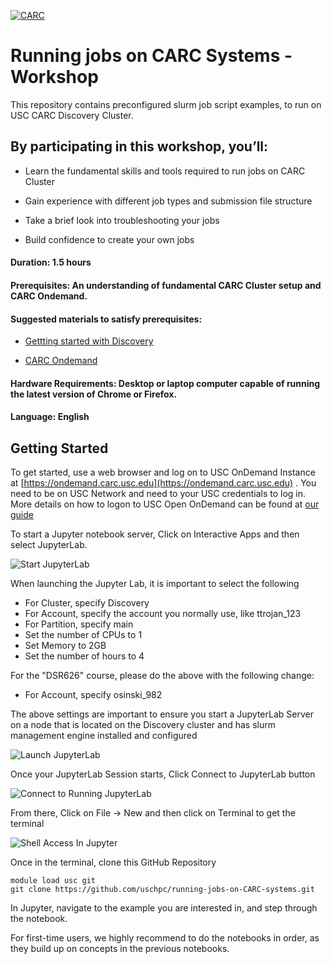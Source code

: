 [![CARC](./images/carc-logo.png 'CARC')](https://carc.usc.edu)
# Running jobs on CARC Systems - Workshop

This repository contains preconfigured slurm job script examples, to run on USC CARC Discovery Cluster. 

## By participating in this workshop, you’ll:

* Learn the fundamental skills and tools required to run jobs on CARC Cluster

* Gain experience with different job types and submission file structure

* Take a brief look into troubleshooting your jobs

* Build confidence to create your own jobs

#### Duration: 1.5 hours
#### Prerequisites: An understanding of fundamental CARC Cluster setup and CARC Ondemand.
#### Suggested materials to satisfy prerequisites:
* [Gettting started with Discovery](https://www.carc.usc.edu/user-information/user-guides/hpc-basics/getting-started-discovery)

* [CARC Ondemand](https://www.carc.usc.edu/user-information/user-guides/hpc-basics/getting-started-ondemand)


#### Hardware Requirements: Desktop or laptop computer capable of running the latest version of Chrome or Firefox. 

#### Language: English

## Getting Started
To get started, use a web browser and log on to USC OnDemand Instance at [https://ondemand.carc.usc.edu](https://ondemand.carc.usc.edu) . You need to be on USC Network and need to your USC credentials to log in. More details on how to logon to USC Open OnDemand can be found at [our guide](https://www.carc.usc.edu/user-information/user-guides/hpc-basics/getting-started-ondemand)

To start a Jupyter notebook server, Click on Interactive Apps and then select JupyterLab.

![Start JupyterLab](./images/jupyterlab-start.png)

When launching the Jupyter Lab, it is important to select the following
* For Cluster, specify Discovery
* For Account, specify the account you normally use, like ttrojan_123
* For Partition, specify main
* Set the number of CPUs to 1
* Set Memory to 2GB
* Set the number of hours to 4

For the "DSR626" course, please do the above with the following change:
* For Account, specify osinski_982


The above settings are important to ensure you start a JupyterLab Server on a node that is located on the Discovery cluster and has slurm management engine installed and configured

![Launch JupyterLab](./images/jupyterlab-launch.png)

Once your JupyterLab Session starts, Click Connect to JupyterLab button

![Connect to Running JupyterLab](./images/jupyterlab-running.png)

From there, Click on File -> New and then click on Terminal to get the terminal

![Shell Access In Jupyter](./images/terminal-start.png)

Once in the terminal, clone this GitHub Repository

```
module load usc git
git clone https://github.com/uschpc/running-jobs-on-CARC-systems.git
```

In Jupyter, navigate to the example you are interested in, and step through the notebook. 

For first-time users, we highly recommend to do the notebooks in order, as they build up on concepts in the previous notebooks.

